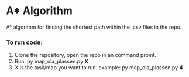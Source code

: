 # A* Algorithm

A* algorithm for finding the shortest path within the .csv files in the repo.

### To run code:
1. Clone the repository, open the repo in an command promt.
2. Run: py map_ola_plassen.py <b>X</b>
3. X is the task/map you want to run. example: py map_ola_plassen.py <b>4<b/>
